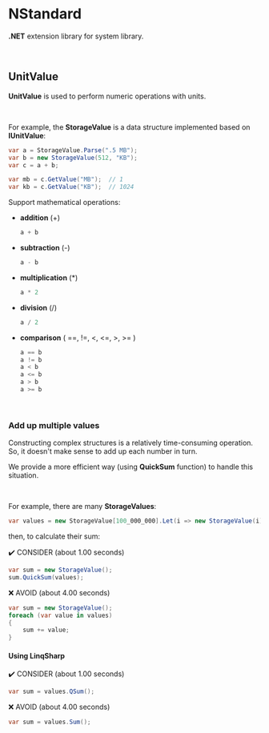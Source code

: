 # NStandard

**.NET** extension library for system library.

<br/>

## UnitValue

**UnitValue** is used to perform numeric operations with units.

<br/>

For example, the **StorageValue** is a data structure implemented based on **IUnitValue**:

```csharp
var a = StorageValue.Parse(".5 MB");
var b = new StorageValue(512, "KB");
var c = a + b;

var mb = c.GetValue("MB");	// 1
var kb = c.GetValue("KB");	// 1024
```

Support mathematical operations:

- **addition** (+)

  ```csharp
  a + b
  ```

- **subtraction** (-)

  ```csharp
  a - b
  ```

- **multiplication** (*)

  ```csharp
  a * 2
  ```

- **division** (/)

  ```csharp
  a / 2
  ```

- **comparison** ( ==, !=, <, <=, >, >= )

  ```csharp
  a == b
  a != b
  a < b
  a <= b
  a > b
  a >= b
  ```

<br/>

### Add up multiple values

Constructing complex structures is a relatively time-consuming operation. So, it doesn't make sense to add up each number in turn.

We provide a more efficient way (using **QuickSum** function) to handle this situation. 

<br/>

For example, there are many **StorageValues**:

```csharp
var values = new StorageValue[100_000_000].Let(i => new StorageValue(i));
```

then, to calculate their sum:

✔️ CONSIDER (about 1.00 seconds)

```csharp
var sum = new StorageValue();
sum.QuickSum(values);
```

❌ AVOID (about 4.00 seconds)

```csharp
var sum = new StorageValue();
foreach (var value in values)
{
    sum += value;
}
```

#### Using LinqSharp

✔️ CONSIDER (about 1.00 seconds)

```csharp
var sum = values.QSum();
```

❌ AVOID (about 4.00 seconds)

```csharp
var sum = values.Sum();
```

<br/>

